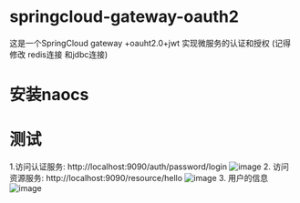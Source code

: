 # springcloud-gateway-oauth2
这是一个SpringCloud gateway +oauht2.0+jwt 实现微服务的认证和授权 (记得修改 redis连接 和jdbc连接)
# 安装naocs 
# 测试
1.访问认证服务: http://localhost:9090/auth/password/login
![image](https://github.com/zhangshuai6060/springcloud-gateway-oauth2/edit/master/images/20200619182546588.png)
 2. 访问资源服务: http://localhost:9090/resource/hello
 ![image](https://github.com/zhangshuai6060/springcloud-gateway-oauth2/blob/master/images/2020061918271323.png)
 3. 用户的信息
 ![image](https://github.com/zhangshuai6060/springcloud-gateway-oauth2/blob/master/images/20200619182732276.png)



